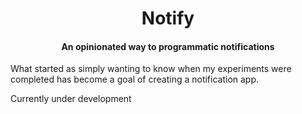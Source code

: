 <h1 align="center">Notify</h1>
<!-- Pulled from the readme of pcdsdevices https://github.com/pcdshub/pcdsdevices -->
<h4 align="center">An opinionated way to programmatic notifications</h4>

What started as simply wanting to know when my experiments were completed has 
become a goal of creating a notification app. 

Currently under development
